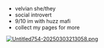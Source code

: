 
  - velvian she/they
  - social introvert
  - 9/10 im with huzz mafi
  - collect my pages for more

[![Untitled754-20250303213058.png](https://i.postimg.cc/kgSn3yzH/Untitled754-20250303213058.png)](https://postimg.cc/cvsqffs7)
